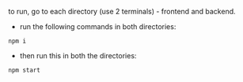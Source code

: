 to run, go to each directory (use 2 terminals) - frontend and backend.
- run the following commands in both directories: 
```
npm i
```

- then run this in both the directories: 
```
npm start
```